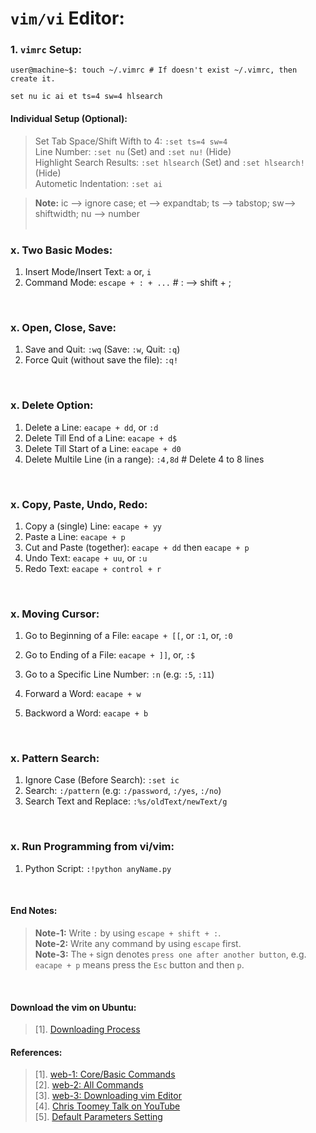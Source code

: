 # `vim/vi` Editor:

### 1. `vimrc` Setup:
```
user@machine~$: touch ~/.vimrc # If doesn't exist ~/.vimrc, then create it.
```
```
set nu ic ai et ts=4 sw=4 hlsearch
```

#### Individual Setup (Optional):
> Set Tab Space/Shift Wifth to 4: `:set ts=4 sw=4` <br/>
> Line Number: `:set nu` (Set) and `:set nu!` (Hide) <br/>
> Highlight Search Results: `:set hlsearch` (Set) and `:set hlsearch!` (Hide) <br/>
> Autometic Indentation: `:set ai` <br/>
  
> **Note:** ic --> ignore case; et --> expandtab; ts --> tabstop; sw--> shiftwidth; nu --> number <br/>
&nbsp;


### x. Two Basic Modes:
1. Insert Mode/Insert Text: `a` or, `i`
1. Command Mode: `escape + : + ...`   # : --> shift + ;
 
&nbsp;

### x. Open, Close, Save:
1. Save and Quit: `:wq` (Save: `:w`, Quit: `:q`)
1. Force Quit (without save the file): `:q!`


&nbsp;

### x. Delete Option:
1. Delete a Line: `eacape + dd`, or `:d`
1. Delete Till End of a Line: `eacape + d$`
1. Delete Till Start of a Line: `eacape + d0`
1. Delete Multile Line (in a range): `:4,8d` # Delete 4 to 8 lines

&nbsp;

### x. Copy, Paste, Undo, Redo:
1. Copy a (single) Line: `eacape + yy`
1. Paste a Line: `eacape + p`
2. Cut and Paste (together): `eacape + dd` then `eacape + p`
3. Undo Text: `eacape + uu`, or `:u`
4. Redo Text: `eacape + control + r`

&nbsp;

### x. Moving Cursor:
1. Go to Beginning of a File: `eacape + [[`, or `:1`, or, `:0`
1. Go to Ending of a File: `eacape + ]]`, or, `:$`
1. Go to a Specific Line Number: `:n` (e.g: `:5`, `:11`)

1. Forward a Word: `eacape + w`
1. Backword a Word: `eacape + b`

&nbsp;

### x. Pattern Search:
1. Ignore Case (Before Search): `:set ic`
1. Search: `:/pattern` (e.g: `:/password`, `:/yes`, `:/no`)
1. Search Text and Replace: `:%s/oldText/newText/g`

&nbsp;

### x. Run Programming from vi/vim:
1. Python Script: `:!python anyName.py`

&nbsp;

#### End Notes:
> **Note-1:** Write `:` by using `escape + shift + :`. <br/>
> **Note-2:** Write any command by using `escape` first. <br/>
> **Note-3:** The `+` sign denotes `press one after another button`, e.g. `eacape + p` means press the `Esc` button and then `p`. <br/>

&nbsp;

#### Download the vim on Ubuntu:
> [1]. [Downloading Process](https://itsfoss.com/vim-8-release-install/)

#### References:
> [1]. [web-1: Core/Basic Commands](https://linuxhandbook.com/basic-vim-commands/) <br/>
> [2]. [web-2: All Commands](https://www.keycdn.com/blog/vim-commands) <br/>
> [3]. [web-3: Downloading vim Editor](https://phoenixnap.com/kb/how-to-install-vim-ubuntu) <br/>
> [4]. [Chris Toomey Talk on YouTube](https://www.youtube.com/watch?v=wlR5gYd6um0) <br/>
> [5]. [Default Parameters Setting](https://askubuntu.com/questions/264258/changing-vim-editor-settings) <br/>
